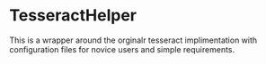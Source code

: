 # TesseractHelper

This is a wrapper around the orginalr tesseract implimentation with configuration files for novice users and simple requirements. 
